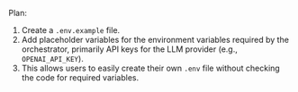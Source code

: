 Plan:
1. Create a `.env.example` file.
2. Add placeholder variables for the environment variables required by the orchestrator, primarily API keys for the LLM provider (e.g., `OPENAI_API_KEY`).
3. This allows users to easily create their own `.env` file without checking the code for required variables.